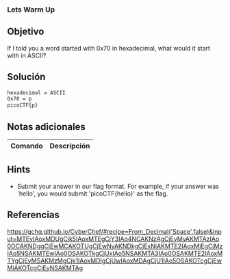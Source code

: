 ### Lets Warm Up
## Objetivo

If I told you a word started with 0x70 in hexadecimal, what would it start with in ASCII?
## Solución
```bash
hexadecimal = ASCII
0x70 = p
picoCTF{p}
```
## Notas adicionales

| Comando | Descripción |
|-----------|-----------|
## Hints

- Submit your answer in our flag format. For example, if your answer was 'hello', you would submit 'picoCTF{hello}' as the flag.

## Referencias

https://gchq.github.io/CyberChef/#recipe=From_Decimal('Space',false)&input=MTEyIAoxMDUgCjk5IAoxMTEgCjY3IAo4NCAKNzAgCjEyMyAKMTAzIAo0OCAKNDggCjEwMCAKOTUgCjEwNyAKNDkgCjExNiAKMTE2IAoxMjEgCjMzIAo5NSAKMTEwIAo0OSAKOTkgCjUxIAo5NSAKMTA3IAo0OSAKMTE2IAoxMTYgCjEyMSAKMzMgCjk1IAoxMDIgCjUwIAoxMDAgCjU1IAo5OSAKOTcgCjEwMiAKOTcgCjEyNSAKMTAg
